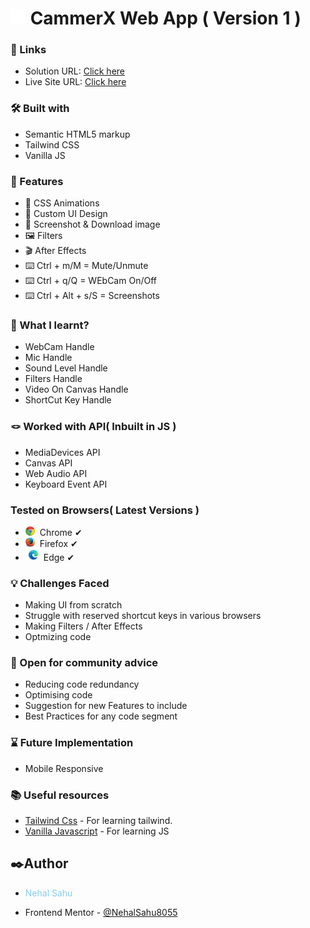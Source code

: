 # <img src="./images/icons/icon-camera.svg" width="25"/> CammerX Web App ( Version 1 )

### 🔗 Links

- Solution URL: [Click here]()
- Live Site URL: [Click here]()

### 🛠️ Built with

- Semantic HTML5 markup
- Tailwind CSS
- Vanilla JS

### 🎨 Features

- 🫧 CSS Animations
- 🤹 Custom UI Design
- 📸 Screenshot & Download image
- 🖼️ Filters
- 🎬 After Effects
- ⌨️ Ctrl + m/M = Mute/Unmute
- ⌨️ Ctrl + q/Q = WEbCam On/Off
- ⌨️ Ctrl + Alt + s/S = Screenshots

### 📜 What I learnt?

- WebCam Handle
- Mic Handle
- Sound Level Handle
- Filters Handle
- Video On Canvas Handle
- ShortCut Key Handle

### 🪢 Worked with API( Inbuilt in JS )

- MediaDevices API
- Canvas API
- Web Audio API
- Keyboard Event API

### Tested on Browsers( Latest Versions )

- <img src="./images/icons/chrome.png" width="15" height="15"> &nbsp;Chrome ✔
- <img src="./images/icons/firefox.png" width="15" height="15"> &nbsp;Firefox ✔
- <img class="flex justify-center items-center" src="./images/icons/edge.png" width="25">&nbsp;Edge ✔

### 💡 Challenges Faced

- Making UI from scratch
- Struggle with reserved shortcut keys in various browsers
- Making Filters / After Effects
- Optmizing code

### 💬 Open for community advice

- Reducing code redundancy
- Optimising code
- Suggestion for new Features to include
- Best Practices for any code segment

### ⌛ Future Implementation

- Mobile Responsive

### 📚 Useful resources

- [Tailwind Css](https://tailwindcss.com/) - For learning tailwind.
- [Vanilla Javascript](https://developer.mozilla.org/en-US/docs/Web/JavaScript) - For learning JS

## ✒️Author

- <p style="color:skyblue">Nehal Sahu</p>
- Frontend Mentor - [@NehalSahu8055](https://www.frontendmentor.io/profile/NehalSahu8055)
